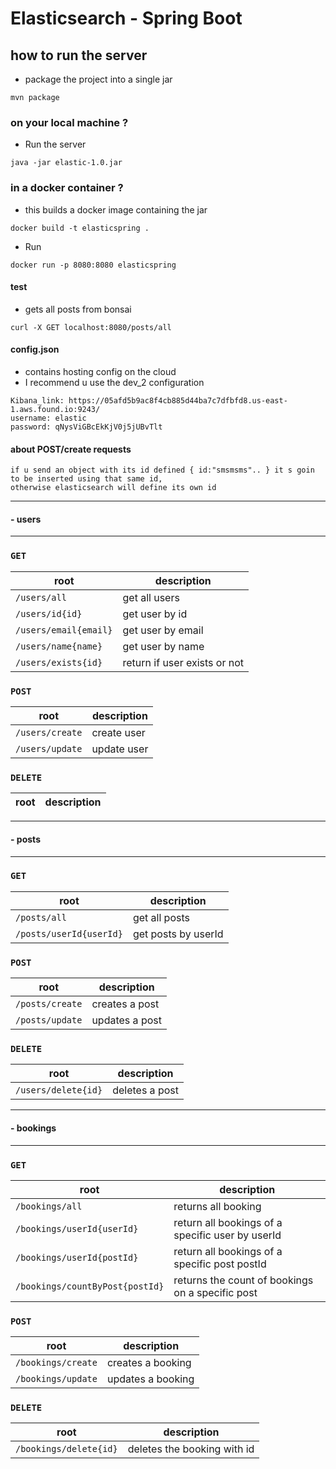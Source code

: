 # Elasticsearch - Spring Boot
## how to run the server

- package the project into a single jar
```
mvn package
```
### on your local machine ?
- Run the server
```
java -jar elastic-1.0.jar
```

### in a docker container ?
- this builds a docker image containing the jar
```
docker build -t elasticspring .
```
- Run
```
docker run -p 8080:8080 elasticspring
```


#### test
- gets all posts from bonsai
```
curl -X GET localhost:8080/posts/all
```

#### config.json
- contains hosting config on the cloud
- I recommend u use the dev_2 configuration
``` 
Kibana_link: https://05afd5b9ac8f4cb885d44ba7c7dfbfd8.us-east-1.aws.found.io:9243/
username: elastic
password: qNysViGBcEkKjV0j5jUBvTlt
```



#### about POST/create requests
```
if u send an object with its id defined { id:"smsmsms".. } it s goin to be inserted using that same id,
otherwise elasticsearch will define its own id
```



---
#### - users

---

### `GET` 

| root  | description |
| ------ | ------------- |
| ` /users/all `  | get all users  |
| ` /users/id{id} `  | get user by id  |
| ` /users/email{email} `  | get user by email  |
| ` /users/name{name} `  | get user by name  |
| ` /users/exists{id} `  | return if user exists or not  |

### `POST`

| root  | description |
| ------------- | ------------- |
| ` /users/create `  | create user  |
| ` /users/update `  | update user  |

### `DELETE`

| root  | description |
| ------------- | ------------- |




---
#### - posts

---

### `GET`

| root  | description |
| ------------- | ------------- |
| ` /posts/all `  | get all posts  |
| ` /posts/userId{userId} `  | get posts by userId  |


### `POST`

| root  | description |
| ------------- | ------------- |
| ` /posts/create `  | creates a post  |
| ` /posts/update `  | updates a post  |

### `DELETE`

| root  | description |
| ------------- | ------------- |
| ` /users/delete{id} `  | deletes a post  |


---
#### - bookings

---

### `GET`

| root  | description |
| ------------- | ------------- |
| ` /bookings/all `  | returns all booking  |
| ` /bookings/userId{userId} `  | return all bookings of a specific user by userId  |
| ` /bookings/userId{postId} `  | return all bookings of a specific post postId  |
| ` /bookings/countByPost{postId} `  | returns the count of bookings on a specific post  |

### `POST`

| root  | description |
| ------------- | ------------- |
| ` /bookings/create `  | creates a booking  |
| ` /bookings/update `  | updates a booking  |

### `DELETE`

| root  | description |
| ------------- | ------------- |
| ` /bookings/delete{id} `  | deletes the booking with id  |
